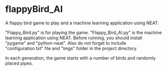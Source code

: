 # flappyBird_AI
A flappy bird game to play and a machine learning application using NEAT.

"Flappy_Bird.py" is for playing the game. "Flappy_Bird_AI.py" is the machine learning application using NEAT. Before running, you should install "pygame" and "python-neat". 
Also do not forget to include "configuration.txt" file and "imgs" folder in the project directory.

In each generation, the game starts with a number of birds and randomly placed pipes.
